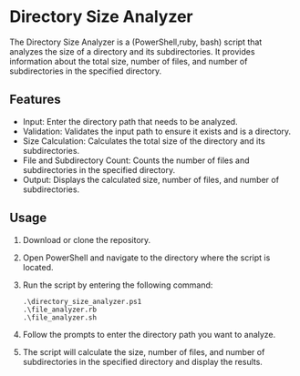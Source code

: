# Directory Size Analyzer

The Directory Size Analyzer is a (PowerShell,ruby, bash) script that analyzes the size of a directory and its subdirectories. It provides information about the total size, number of files, and number of subdirectories in the specified directory.

## Features

- Input: Enter the directory path that needs to be analyzed.
- Validation: Validates the input path to ensure it exists and is a directory.
- Size Calculation: Calculates the total size of the directory and its subdirectories.
- File and Subdirectory Count: Counts the number of files and subdirectories in the specified directory.
- Output: Displays the calculated size, number of files, and number of subdirectories.



## Usage

1. Download or clone the repository.

2. Open PowerShell and navigate to the directory where the script is located.

3. Run the script by entering the following command:

    ```
    .\directory_size_analyzer.ps1
    .\file_analyzer.rb
    .\file_analyzer.sh

    ```

4. Follow the prompts to enter the directory path you want to analyze.

5. The script will calculate the size, number of files, and number of subdirectories in the specified directory and display the results.
